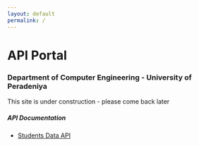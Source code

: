 ```yaml
---
layout: default
permalink: /
---
```


# API Portal
### Department of Computer Engineering - University of Peradeniya

This site is under construction - please come back later

##### API Documentation
- [Students Data API](./docs/students/)

